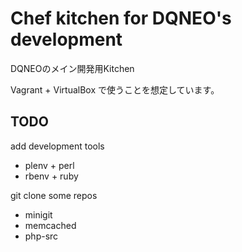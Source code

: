 # Chef kitchen for DQNEO's development

DQNEOのメイン開発用Kitchen

Vagrant + VirtualBox で使うことを想定しています。


## TODO
add development tools

* plenv + perl
* rbenv + ruby


git clone some repos

* minigit
* memcached
* php-src






